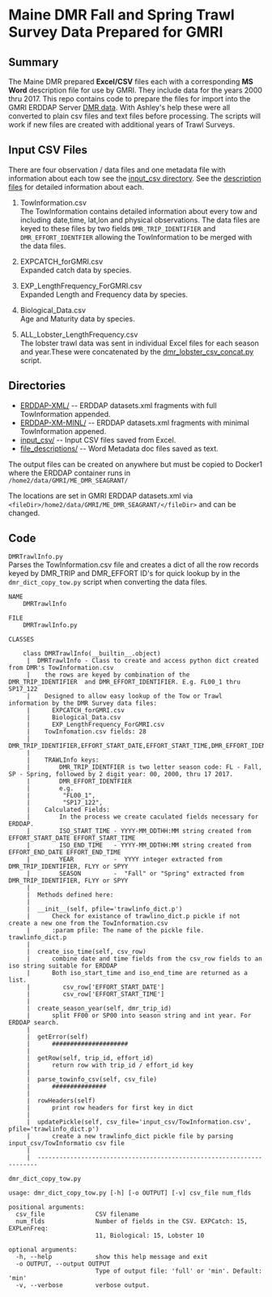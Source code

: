 # Maine DMR Fall and Spring Trawl Survey Data Prepared for GMRI

## Summary
The Maine DMR prepared  __Excel/CSV__ files each with a corresponding __MS Word__ description file for use by GMRI. They include data for the years 2000 thru 2017. This repo contains code to prepare the files for import into the GMRI ERDDAP Server [DMR data](http://docker1.gmri.org:8230/erddap/search/index.html?searchFor=DMR). With Ashley's help these were all converted to plain csv files and text files before processing. The scripts will work if new files are created with additional years of Trawl Surveys.

## Input CSV Files
There are four observation / data files and one metadata file with information about each tow see the [input_csv directory](./input_csv). See the [description files](file_descriptions) for detailed information about each.

1. TowInformation.csv  
   The TowInformation contains detailed information about every tow and including date,time, lat,lon and physical observations.
   The data files are keyed to these files by two fields `DMR_TRIP_IDENTIFIER` and `DMR_EFFORT_IDENTFIER` allowing the TowInformation to be merged with the data files.

1. EXPCATCH_forGMRI.csv  
   Expanded catch data by species.
1. EXP_LengthFrequency_ForGMRI.csv  
   Expanded Length and Frequency data by species.
1. Biological_Data.csv  
   Age and Maturity data by species.
1. ALL_Lobster_LengthFrequency.csv  
   The lobster trawl data was sent in individual Excel files for each season and year.These were concatenated by the [dmr_lobster_csv_concat.py](dmr_lobster_csv_concat.py) script.


## Directories

- [ERDDAP-XML/](./ERDDAP-XML/) -- ERDDAP datasets.xml fragments with full TowInformation appended. 
- [ERDDAP-XM-MINL/](./ERDDAP-XML-MIN/) -- ERDDAP datasets.xml fragments  with minimal TowInformation appened. 
- [input_csv/](./input_csv/)   -- Input CSV files saved from Excel.
- [file_descriptions/](./file_descriptions/)   -- Word Metadata doc files saved as text.

The output files can be created on anywhere but must be copied to Docker1 where the ERDDAP container runs in  
`/home2/data/GMRI/ME_DMR_SEAGRANT/`  

The locations are set in GMRI ERDDAP datasets.xml via `<fileDir>/home2/data/GMRI/ME_DMR_SEAGRANT/</fileDir>` and can be changed.

## Code

`DMRTrawlInfo.py`  
  Parses the TowInformation.csv file and creates a dict of all the row records keyed by DMR_TRIP and DMR_EFFORT ID's for quick lookup by in the `dmr_dict_copy_tow.py` script when converting the data files.  

```
NAME
    DMRTrawlInfo

FILE
    DMRTrawlInfo.py

CLASSES
    
    class DMRTrawlInfo(__builtin__.object)
     |  DMRTrawlInfo - Class to create and access python dict created from DMR's TowInformation.csv
     |    the rows are keyed by combination of the  DMR_TRIP_IDENTIFIER  and DMR_EFFORT_IDENTIFIER. E.g. FL00_1 thru SP17_122
     |    Designed to allow easy lookup of the Tow or Trawl information by the DMR Survey data files:
     |      EXPCATCH_forGMRI.csv
     |      Biological_Data.csv
     |      EXP_LengthFrequency_ForGMRI.csv
     |    TowInfomation.csv fields: 28
     |    DMR_TRIP_IDENTIFIER,EFFORT_START_DATE,EFFORT_START_TIME,DMR_EFFORT_IDENTIFIER,START_LATITUDE,START_LONGITUDE,END_LATITUDE,END_LONGITUDE,REGION,STRATUM,STATION_TYPE,START_DEPTH,LENGTH_TOW_TIME,EFFORT_SEQ_NO,TOW_LENGTH_NM,WATER_TEMP_C,SALINITY,END_DEPTH,SURFACE_TEMP_C,SURFACE_SALINITY,TOW_QUALITY,GEAR_CONDITION,EFFORT_END_DATE,EFFORT_END_TIME,WAVE_HEIGHT,WIND,WIND_DIRECTION,GRID_ID
     |  
     |    TRAWLInfo keys:
     |        DMR_TRIP_IDENTFIER is two letter season code: FL - Fall, SP - Spring, followed by 2 digit year: 00, 2000, thru 17 2017.
     |        DMR_EFFORT_IDENTFIER 
     |        e.g.
     |         "FL00_1", 
     |         "SP17_122", 
     |    Calculated Fields:
     |        In the process we create caculated fields necessary for ERDDAP.
     |        ISO_START_TIME - YYYY-MM_DDTHH:MM string created from EFFORT_START_DATE EFFORT_START_TIME 
     |        ISO_END_TIME   - YYYY-MM_DDTHH:MM string created from EFFORT_END_DATE EFFORT_END_TIME 
     |        YEAR           -  YYYY integer extracted from DMR_TRIP_IDENTIFIER, FLYY or SPYY
     |        SEASON         -  "Fall" or "Spring" extracted from DMR_TRIP_IDENTIFIER, FLYY or SPYY
     |  
     |  Methods defined here:
     |  
     |  __init__(self, pfile='trawlinfo_dict.p')
     |      Check for existance of trawlino_dict.p pickle if not create a new one from the TowInformation.csv
     |      :param pfile: The name of the pickle file. trawlinfo_dict.p
     |  
     |  create_iso_time(self, csv_row)
     |      combine date and time fields from the csv_row fields to an iso string suitable for ERDDAP
     |      Both iso_start_time and iso_end_time are returned as a list.
     |         csv_row['EFFORT_START_DATE']
     |         csv_row['EFFORT_START_TIME']
     |  
     |  create_season_year(self, dmr_trip_id)
     |      split FF00 or SP00 into season string and int year. For ERDDAP search.
     |  
     |  getError(self)
     |      #####################
     |  
     |  getRow(self, trip_id, effort_id)
     |      return row with trip_id / effort_id key
     |  
     |  parse_towinfo_csv(self, csv_file)
     |      ###############
     |  
     |  rowHeaders(self)
     |      print row headers for first key in dict
     |  
     |  updatePickle(self, csv_file='input_csv/TowInformation.csv', pfile='trawlinfo_dict.p')
     |      create a new trawlinfo_dict pickle file by parsing input_csv/TowInformatio csv file
     |  
     |  ----------------------------------------------------------------------
```

`dmr_dict_copy_tow.py`

```
usage: dmr_dict_copy_tow.py [-h] [-o OUTPUT] [-v] csv_file num_flds

positional arguments:
  csv_file              CSV filename
  num_flds              Number of fields in the CSV. EXPCatch: 15, EXPLenFreq:
                        11, Biological: 15, Lobster 10

optional arguments:
  -h, --help            show this help message and exit
  -o OUTPUT, --output OUTPUT
                        Type of output file: 'full' or 'min'. Default: 'min'
  -v, --verbose         verbose output.
```
